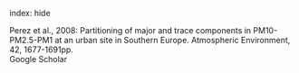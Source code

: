 index: hide

<div class="Citation">

  <div class="Citation-body">
    <div class="Citation-text">Perez et al., 2008: Partitioning of major and trace components in PM10-PM2.5-PM1 at an urban site in Southern Europe. <span class="Article-journal">Atmospheric Environment, </span><span class="Article-volume">42, </span>1677-1691pp.</div>
    <div class="Citation-links">
      <div class="CitationLink" data-href="https://scholar.google.com/scholar?q=Partitioning+of+major+and+trace+components+in+PM10-PM2.5-PM1+at+an+urban+site+in+Southern+Europe">
        <div class="CitationLink-icon CitationLink-Scholar"></div>
        <div class="CitationLink-text">Google Scholar</div>
      </div>
    </div>
  </div>
</div>


<div class="Citation-copy">

</div>